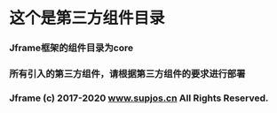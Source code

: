 # 这个是第三方组件目录

### Jframe框架的组件目录为core

### 所有引入的第三方组件，请根据第三方组件的要求进行部署

### Jframe (c) 2017-2020 www.supjos.cn All Rights Reserved.
